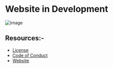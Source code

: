 # Website in Development
![image](https://user-images.githubusercontent.com/71369943/114969842-d32a9b80-9e96-11eb-8fe3-8334f93c33f6.png)

## Resources:-
- [License](LICENSE)
- [Code of Conduct](CODE_OF_CONDUCT.md)
- [Website](https://techvraksh.com)
